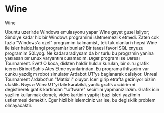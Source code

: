 # Wine


Wine



Ubuntu uzerinde Windows emulasyonu yapan Wine gayet guzel isliyor; Simdiye kadar hic bir Windows programimi isletmemezlik etmedi. Zaten cok fazla "Windows'a ozel" programim kalmamisti, tek tuk olanlarin hepsi Wine ile isler halde.Hangi programlar bunlar? Bir tanesi favori SQL onyuzu programim SQLyog. Ne kadar aradiysam da bir turlu bu programin yanina yaklasan bir Linux varyantini bulamadim. Diger program ise Unreal Tournament. Evet! O koca, diskten haldir huldur kurulan, bir suru grafik iceren Birinci Sahis Ates Etme oyunlarindan. Bu programa ihtiyacim var cunku yazdigim robot simulator Ardabot UT'ye baglanarak calisiyor. Unreal Tournament Ardabot'un "Matrix'i" oluyor. Iceri girip etrafta geziniyor bizim ufaklik. Neyse; Wine UT'yi bile kurabildi, yanliz grafik arabirimini degistirerek grafik kartindan "software" secimini yapmaniz lazim. Grafik icin yazilim kullanmak demek, video kartinin yaptigi bazi isleri yazilimin ustlenmesi demektir. Eger hizli bir islemciniz var ise, bu degisiklik problem olmayacaktir.




